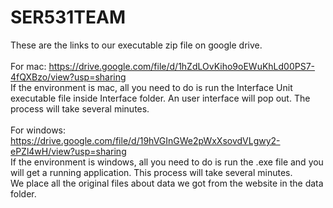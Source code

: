 # SER531TEAM

These are the links to our executable zip file on google drive. <br/>
<br/>
For mac: https://drive.google.com/file/d/1hZdLOvKiho9oEWuKhLd00PS7-4fQXBzo/view?usp=sharing <br/>
If the environment is mac, all you need to do is run the Interface Unit executable file inside Interface folder. An user interface will pop out. The process will take several minutes. </br>
<br/>
For windows: https://drive.google.com/file/d/19hVGInGWe2pWxXsovdVLgwy2-ePZl4wH/view?usp=sharing<br/>
If the environment is windows, all you need to do is run the .exe file and you will get a running application. This process will take several minutes. <br/>
We place all the original files about data we got from the website in the data folder.
